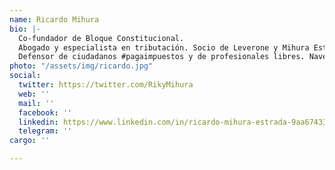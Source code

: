 ```yaml
---
name: Ricardo Mihura
bio: |-
  Co-fundador de Bloque Constitucional.
  Abogado y especialista en tributación. Socio de Leverone y Mihura Estrada.
  Defensor de ciudadanos #pagaimpuestos y de profesionales libres. Navegante solitario del Rio de la Plata.
photo: "/assets/img/ricardo.jpg"
social:
  twitter: https://twitter.com/RikyMihura
  web: ''
  mail: ''
  facebook: ''
  linkedin: https://www.linkedin.com/in/ricardo-mihura-estrada-9aa67433
  telegram: ''
cargo: ''

---
```


